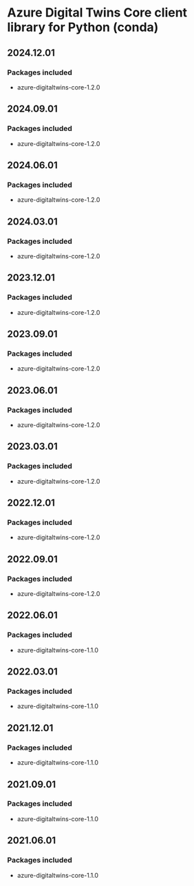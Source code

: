 # Azure Digital Twins Core client library for Python (conda)

## 2024.12.01

### Packages included

- azure-digitaltwins-core-1.2.0

## 2024.09.01

### Packages included

- azure-digitaltwins-core-1.2.0

## 2024.06.01

### Packages included

- azure-digitaltwins-core-1.2.0

## 2024.03.01

### Packages included

- azure-digitaltwins-core-1.2.0

## 2023.12.01

### Packages included

- azure-digitaltwins-core-1.2.0

## 2023.09.01

### Packages included

- azure-digitaltwins-core-1.2.0

## 2023.06.01

### Packages included

- azure-digitaltwins-core-1.2.0

## 2023.03.01

### Packages included

- azure-digitaltwins-core-1.2.0

## 2022.12.01

### Packages included

- azure-digitaltwins-core-1.2.0

## 2022.09.01

### Packages included

- azure-digitaltwins-core-1.2.0

## 2022.06.01

### Packages included

- azure-digitaltwins-core-1.1.0

## 2022.03.01

### Packages included

- azure-digitaltwins-core-1.1.0

## 2021.12.01

### Packages included

- azure-digitaltwins-core-1.1.0

## 2021.09.01

### Packages included

- azure-digitaltwins-core-1.1.0

## 2021.06.01

### Packages included

- azure-digitaltwins-core-1.1.0
